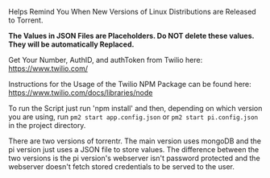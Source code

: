 Helps Remind You When New Versions of Linux Distributions are Released to Torrent.

****The Values in JSON Files are Placeholders. Do NOT delete these values. They will be automatically Replaced.****  

Get Your Number, AuthID, and authToken from Twilio here: https://www.twilio.com/

Instructions for the Usage of the Twilio NPM Package can be found here: https://www.twilio.com/docs/libraries/node

To run the Script just run  'npm install' and then, depending on which version you are using, run `pm2 start app.config.json` or `pm2 start pi.config.json` in the project directory.

There are two versions of torrentr. The main version uses mongoDB and the pi version just uses a JSON file to store values. The difference between the two versions is the pi version's webserver isn't password protected and the webserver doesn't fetch stored credentials to be served to the user. 

